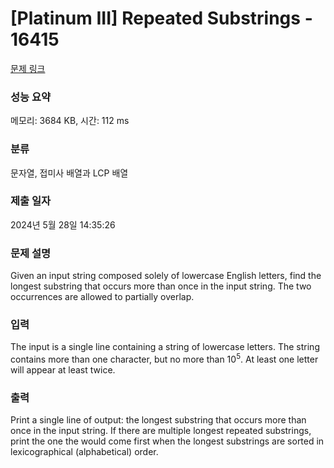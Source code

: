 # [Platinum III] Repeated Substrings - 16415 

[문제 링크](https://www.acmicpc.net/problem/16415) 

### 성능 요약

메모리: 3684 KB, 시간: 112 ms

### 분류

문자열, 접미사 배열과 LCP 배열

### 제출 일자

2024년 5월 28일 14:35:26

### 문제 설명

<p>Given an input string composed solely of lowercase English letters, find the longest substring that occurs more than once in the input string. The two occurrences are allowed to partially overlap.</p>

### 입력 

 <p>The input is a single line containing a string of lowercase letters. The string contains more than one character, but no more than 10<sup>5</sup>. At least one letter will appear at least twice.</p>

### 출력 

 <p>Print a single line of output: the longest substring that occurs more than once in the input string. If there are multiple longest repeated substrings, print the one the would come first when the longest substrings are sorted in lexicographical (alphabetical) order.</p>

